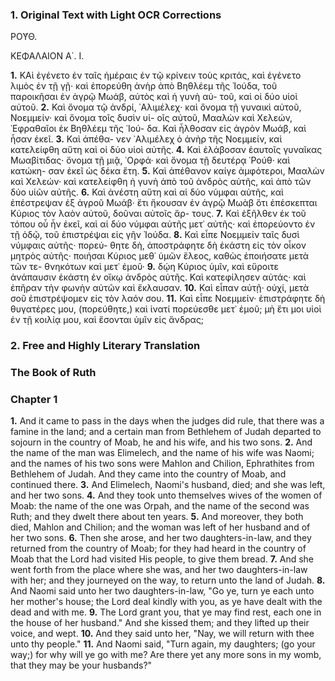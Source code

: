 ### 1. Original Text with Light OCR Corrections

ΡΟΥ͂Θ.

ΚΕΦΑΛΑΙΟΝ Α΄. Ι.

**1.** ΚΑὶ ἐγένετο ἐν ταῖς ἡμέραις ἐν τῷ κρίνειν τοὺς κριτάς,
καὶ ἐγένετο λιμὸς ἐν τῇ γῇ· καὶ ἐπορεύθη ἀνὴρ ἀπὸ Βηθλέεμ τῆς
Ἰούδα, τοῦ παροικῆσαι ἐν ἀγρῷ Μωάβ, αὐτὸς καὶ ἡ γυνὴ αὐ-
τοῦ, καὶ οἱ δύο υἱοὶ αὐτοῦ. **2.** Καὶ ὄνομα τῷ ἀνδρί, ᾿Αλιμέλεχ·
καὶ ὄνομα τῇ γυναικὶ αὐτοῦ, Νοεμμείν· καὶ ὄνομα τοῖς δυσὶν υἱ-
οῖς αὐτοῦ, Μααλὼν καὶ Χελεών, ᾿Εφραθαῖοι ἐκ Βηθλέεμ τῆς ᾿Ιού-
δα. Καὶ ἦλθοσαν εἰς ἀγρὸν Μωάβ, καὶ ἦσαν ἐκεῖ. **3.** Καὶ ἀπέθα-
νεν ᾿Αλιμέλεχ ὁ ἀνὴρ τῆς Νοεμμείν, καὶ κατελείφθη αὕτη καὶ
οἱ δύο υἱοὶ αὐτῆς. **4.** Καὶ ἐλάβοσαν ἑαυτοῖς γυναῖκας Μωαβίτιδας·
ὄνομα τῇ μιᾷ, ᾿Ορφά· καὶ ὄνομα τῇ δευτέρᾳ ῾Ρούθ· καὶ κατώκη-
σαν ἐκεῖ ὡς δέκα ἔτη. **5.** Καὶ ἀπέθανον καίγε ἀμφότεροι, Μααλὼν
καὶ Χελεών· καὶ κατελείφθη ἡ γυνὴ ἀπὸ τοῦ ἀνδρὸς αὐτῆς, καὶ
ἀπὸ τῶν δύο υἱῶν αὐτῆς. **6.** Καὶ ἀνέστη αὕτη καὶ αἱ δύο νύμφαι
αὐτῆς, καὶ ἐπέστρεψαν ἐξ ἀγροῦ Μωάβ· ἔτι ἤκουσαν ἐν ἀγρῷ
Μωὰβ ὅτι ἐπέσκεπται Κύριος τὸν λαὸν αὐτοῦ, δοῦναι αὐτοῖς ἄρ-
τους. **7.** Καὶ ἐξῆλθεν ἐκ τοῦ τόπου οὗ ἦν ἐκεῖ, καὶ αἱ δύο νύμφαι
αὐτῆς μετ᾿ αὐτῆς· καὶ ἐπορεύοντο ἐν τῇ ὁδῷ, τοῦ ἐπιστρέψαι εἰς
γῆν Ἰούδα. **8.** Καὶ εἶπε Νοεμμείν ταῖς δυσὶ νύμφαις αὐτῆς· πορεύ-
θητε δὴ, ἀποστράφητε δὴ ἑκάστη εἰς τὸν οἶκον μητρὸς αὐτῆς·
ποιήσαι Κύριος μεθ᾿ ὑμῶν ἔλεος, καθὼς ἐποιήσατε μετὰ τῶν τε-
θνηκότων καὶ μετ᾿ ἐμοῦ· **9.** δῴη Κύριος ὑμῖν, καὶ εὕροιτε ἀνάπαυσιν
ἑκάστη ἐν οἴκῳ ἀνδρὸς αὐτῆς. Καὶ κατεφίλησεν αὐτάς· καὶ ἐπῆραν
τὴν φωνὴν αὐτῶν καὶ ἔκλαυσαν. **10.** Καὶ εἶπαν αὐτῇ· οὐχί, μετὰ σοῦ
ἐπιστρέψομεν εἰς τὸν λαόν σου. **11.** Καὶ εἶπε Νοεμμείν· ἐπιστράφητε
δὴ θυγατέρες μου, (πορεύθητε,) καὶ ἱνατί πορεύεσθε μετ᾿ ἐμοῦ;
μὴ ἔτι μοι υἱοὶ ἐν τῇ κοιλίᾳ μου, καὶ ἔσονται ὑμῖν εἰς ἄνδρας;

### 2. Free and Highly Literary Translation

### The Book of Ruth

### Chapter 1

**1.** And it came to pass in the days when the judges did rule, that there was a famine in the land; and a certain man from Bethlehem of Judah departed to sojourn in the country of Moab, he and his wife, and his two sons.
**2.** And the name of the man was Elimelech, and the name of his wife was Naomi; and the names of his two sons were Mahlon and Chilion, Ephrathites from Bethlehem of Judah. And they came into the country of Moab, and continued there.
**3.** And Elimelech, Naomi's husband, died; and she was left, and her two sons.
**4.** And they took unto themselves wives of the women of Moab: the name of the one was Orpah, and the name of the second was Ruth; and they dwelt there about ten years.
**5.** And moreover, they both died, Mahlon and Chilion; and the woman was left of her husband and of her two sons.
**6.** Then she arose, and her two daughters-in-law, and they returned from the country of Moab; for they had heard in the country of Moab that the Lord had visited His people, to give them bread.
**7.** And she went forth from the place where she was, and her two daughters-in-law with her; and they journeyed on the way, to return unto the land of Judah.
**8.** And Naomi said unto her two daughters-in-law, "Go ye, turn ye each unto her mother's house; the Lord deal kindly with you, as ye have dealt with the dead and with me.
**9.** The Lord grant you, that ye may find rest, each one in the house of her husband." And she kissed them; and they lifted up their voice, and wept.
**10.** And they said unto her, "Nay, we will return with thee unto thy people."
**11.** And Naomi said, "Turn again, my daughters; (go your way;) for why will ye go with me? Are there yet any more sons in my womb, that they may be your husbands?"